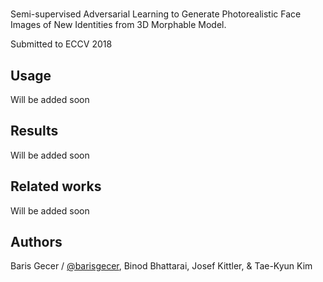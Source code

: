 #
Semi-supervised Adversarial Learning to Generate Photorealistic Face Images of New Identities from 3D Morphable Model.

Submitted to ECCV 2018

## Usage

Will be added soon

## Results

Will be added soon

## Related works

Will be added soon

## Authors

Baris Gecer / [@barisgecer](http://barisgecer.github.io), Binod Bhattarai, Josef Kittler, & Tae-Kyun Kim
